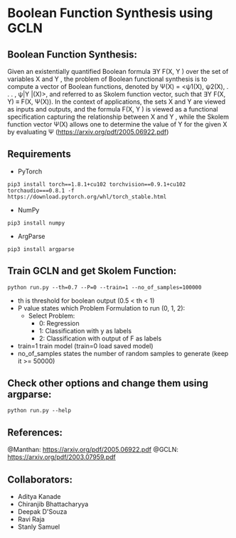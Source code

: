 # Boolean Function Synthesis using GCLN

## Boolean Function Synthesis:

Given an existentially quantified Boolean formula ∃Y F(X, Y ) over the set of variables X and Y , the problem of Boolean functional synthesis is to compute a vector of Boolean functions, denoted by Ψ(X) = <ψ1(X), ψ2(X), . . . , ψ|Y |(X)>,
and referred to as Skolem function vector, such that
∃Y F(X, Y) ≡ F(X, Ψ(X)).
In the context of applications, the sets
X and Y are viewed as inputs and outputs, and the formula
F(X, Y ) is viewed as a functional specification capturing the
relationship between X and Y , while the Skolem function vector Ψ(X) allows
one to determine the value of Y for the given X by evaluating Ψ (https://arxiv.org/pdf/2005.06922.pdf)

## Requirements
- PyTorch 
```
pip3 install torch==1.8.1+cu102 torchvision==0.9.1+cu102 torchaudio===0.8.1 -f https://download.pytorch.org/whl/torch_stable.html
```
- NumPy
```
pip3 install numpy
```

- ArgParse
```
pip3 install argparse
```

## Train GCLN and get Skolem Function:
```
python run.py --th=0.7 --P=0 --train=1 --no_of_samples=100000
```
- th is threshold for boolean output (0.5 < th < 1)
- P value states which Problem Formulation to run (0, 1, 2):
	- Select Problem:
		- 0: Regression
		- 1: Classification with y as labels
		- 2: Classification with output of F as labels
- train=1 train model (train=0 load saved model)
- no_of_samples states the number of random samples to generate (keep it >= 50000)

## Check other options and change them using argparse:
```
python run.py --help
```

## References:
@Manthan: https://arxiv.org/pdf/2005.06922.pdf
@GCLN: https://arxiv.org/pdf/2003.07959.pdf

## Collaborators:
- Aditya Kanade
- Chiranjib Bhattacharyya
- Deepak D'Souza
- Ravi Raja
- Stanly Samuel